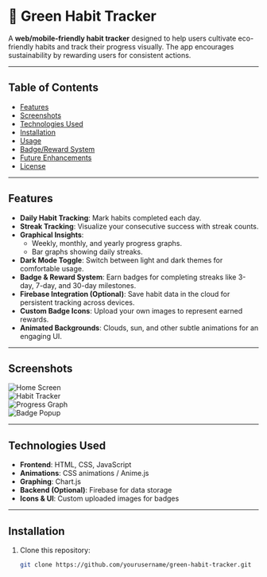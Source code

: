 # 🌱 Green Habit Tracker

A **web/mobile-friendly habit tracker** designed to help users cultivate eco-friendly habits and track their progress visually. The app encourages sustainability by rewarding users for consistent actions.

---

## Table of Contents

- [Features](#features)  
- [Screenshots](#screenshots)  
- [Technologies Used](#technologies-used)  
- [Installation](#installation)  
- [Usage](#usage)  
- [Badge/Reward System](#badgereward-system)  
- [Future Enhancements](#future-enhancements)  
- [License](#license)  

---

## Features

- **Daily Habit Tracking**: Mark habits completed each day.  
- **Streak Tracking**: Visualize your consecutive success with streak counts.  
- **Graphical Insights**:  
  - Weekly, monthly, and yearly progress graphs.  
  - Bar graphs showing daily streaks.  
- **Dark Mode Toggle**: Switch between light and dark themes for comfortable usage.  
- **Badge & Reward System**: Earn badges for completing streaks like 3-day, 7-day, and 30-day milestones.  
- **Firebase Integration (Optional)**: Save habit data in the cloud for persistent tracking across devices.  
- **Custom Badge Icons**: Upload your own images to represent earned rewards.  
- **Animated Backgrounds**: Clouds, sun, and other subtle animations for an engaging UI.  

---

## Screenshots

<!-- Replace with your screenshots -->
![Home Screen](screenshots/home.png)  
![Habit Tracker](screenshots/tracker.png)  
![Progress Graph](screenshots/graph.png)  
![Badge Popup](screenshots/badge.png)  

---

## Technologies Used

- **Frontend**: HTML, CSS, JavaScript  
- **Animations**: CSS animations / Anime.js  
- **Graphing**: Chart.js  
- **Backend (Optional)**: Firebase for data storage  
- **Icons & UI**: Custom uploaded images for badges  

---

## Installation

1. Clone this repository:  
   ```bash
   git clone https://github.com/yourusername/green-habit-tracker.git
